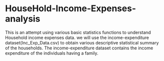 # HouseHold-Income-Expenses-analysis
This is an attempt using various basic statistics functions to understand Household income expenses data. 
we will use the income-expenditure dataset(Inc_Exp_Data.csv) to obtain various descriptive statistical summary of the households. 
The income-expenditure dataset contains the income expenditure of the individuals having a family.
